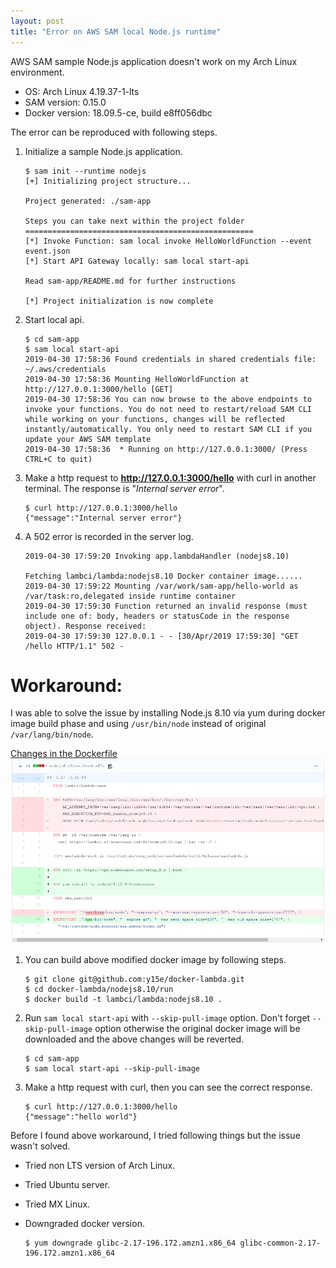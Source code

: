 ```yaml
---
layout: post
title: "Error on AWS SAM local Node.js runtime"
---
```


AWS SAM sample Node.js application doesn't work on my Arch Linux environment.

* OS: Arch Linux 4.19.37-1-lts
* SAM version: 0.15.0
* Docker version: 18.09.5-ce, build e8ff056dbc

The error can be reproduced with following steps.

1. Initialize a sample Node.js application.

   ```
   $ sam init --runtime nodejs
   [+] Initializing project structure...
   
   Project generated: ./sam-app
   
   Steps you can take next within the project folder
   ===================================================
   [*] Invoke Function: sam local invoke HelloWorldFunction --event event.json
   [*] Start API Gateway locally: sam local start-api
   
   Read sam-app/README.md for further instructions
   
   [*] Project initialization is now complete
   ```
   
2. Start local api.

   ```
   $ cd sam-app
   $ sam local start-api
   2019-04-30 17:58:36 Found credentials in shared credentials file: ~/.aws/credentials
   2019-04-30 17:58:36 Mounting HelloWorldFunction at http://127.0.0.1:3000/hello [GET]
   2019-04-30 17:58:36 You can now browse to the above endpoints to invoke your functions. You do not need to restart/reload SAM CLI while working on your functions, changes will be reflected instantly/automatically. You only need to restart SAM CLI if you update your AWS SAM template
   2019-04-30 17:58:36  * Running on http://127.0.0.1:3000/ (Press CTRL+C to quit)
   ```
   
3. Make a http request to **http://127.0.0.1:3000/hello** with curl in another terminal. The response is "*Internal server error*".

   ```
   $ curl http://127.0.0.1:3000/hello
   {"message":"Internal server error"}
   ```
   
4. A 502 error is recorded in the server log.

   ```
   2019-04-30 17:59:20 Invoking app.lambdaHandler (nodejs8.10)
   
   Fetching lambci/lambda:nodejs8.10 Docker container image......
   2019-04-30 17:59:22 Mounting /var/work/sam-app/hello-world as /var/task:ro,delegated inside runtime container
   2019-04-30 17:59:30 Function returned an invalid response (must include one of: body, headers or statusCode in the response object). Response received: 
   2019-04-30 17:59:30 127.0.0.1 - - [30/Apr/2019 17:59:30] "GET /hello HTTP/1.1" 502 -
   ```
   
# Workaround:

I was able to solve the issue by installing Node.js 8.10 via yum during docker image build phase and using `/usr/bin/node` instead of original `/var/lang/bin/node`.

[Changes in the Dockerfile](https://github.com/y15e/docker-lambda/commit/3ec7f0fe8086b6fdcd15c92b9976b91072108f3f)
![AWS Lambda Node.js 8.10](/assets/img/aws-lambda-nodejs.png)

1. You can build above modified docker image by following steps.

   ```
   $ git clone git@github.com:y15e/docker-lambda.git
   $ cd docker-lambda/nodejs8.10/run
   $ docker build -t lambci/lambda:nodejs8.10 .
   ```

2. Run `sam local start-api` with `--skip-pull-image` option. Don't forget `--skip-pull-image` option otherwise the original docker image will be downloaded and the above changes will be reverted.

   ```
   $ cd sam-app
   $ sam local start-api --skip-pull-image
   ```

3. Make a http request with curl, then you can see the correct response.

   ```
   $ curl http://127.0.0.1:3000/hello
   {"message":"hello world"}
   ```

Before I found above workaround, I tried following things but the issue wasn't solved.

* Tried non LTS version of Arch Linux.
* Tried Ubuntu server.
* Tried MX Linux.
* Downgraded docker version.

  ```
  $ yum downgrade glibc-2.17-196.172.amzn1.x86_64 glibc-common-2.17-196.172.amzn1.x86_64
  ```
